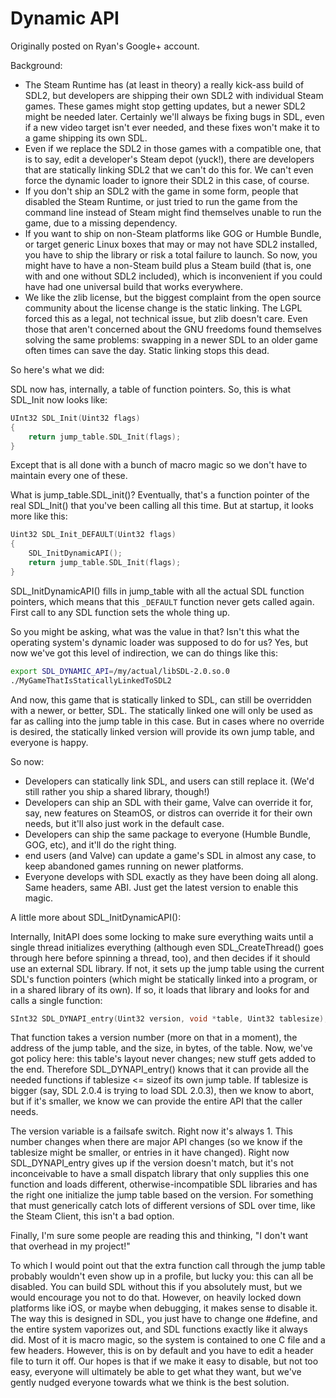 # Dynamic API

Originally posted on Ryan's Google+ account.

Background:

- The Steam Runtime has (at least in theory) a really kick-ass build of SDL2, 
  but developers are shipping their own SDL2 with individual Steam games. 
  These games might stop getting updates, but a newer SDL2 might be needed later. 
  Certainly we'll always be fixing bugs in SDL, even if a new video target isn't 
  ever needed, and these fixes won't make it to a game shipping its own SDL.
- Even if we replace the SDL2 in those games with a compatible one, that is to 
  say, edit a developer's Steam depot (yuck!), there are developers that are 
  statically linking SDL2 that we can't do this for. We can't even force the 
  dynamic loader to ignore their SDL2 in this case, of course.
- If you don't ship an SDL2 with the game in some form, people that disabled the
  Steam Runtime, or just tried to run the game from the command line instead of 
  Steam might find themselves unable to run the game, due to a missing dependency.
- If you want to ship on non-Steam platforms like GOG or Humble Bundle, or target
  generic Linux boxes that may or may not have SDL2 installed, you have to ship 
  the library or risk a total failure to launch. So now, you might have to have 
  a non-Steam build plus a Steam build (that is, one with and one without SDL2 
  included), which is inconvenient if you could have had one universal build 
  that works everywhere.
- We like the zlib license, but the biggest complaint from the open source 
  community about the license change is the static linking. The LGPL forced this 
  as a legal, not technical issue, but zlib doesn't care. Even those that aren't
  concerned about the GNU freedoms found themselves solving the same problems: 
  swapping in a newer SDL to an older game often times can save the day. 
  Static linking stops this dead.

So here's what we did:

SDL now has, internally, a table of function pointers. So, this is what SDL_Init
now looks like:

```c
UInt32 SDL_Init(Uint32 flags)
{
    return jump_table.SDL_Init(flags);
}
```

Except that is all done with a bunch of macro magic so we don't have to maintain
every one of these.

What is jump_table.SDL_init()? Eventually, that's a function pointer of the real
SDL_Init() that you've been calling all this time. But at startup, it looks more 
like this:

```c
Uint32 SDL_Init_DEFAULT(Uint32 flags)
{
    SDL_InitDynamicAPI();
    return jump_table.SDL_Init(flags);
}
```

SDL_InitDynamicAPI() fills in jump_table with all the actual SDL function 
pointers, which means that this `_DEFAULT` function never gets called again. 
First call to any SDL function sets the whole thing up.

So you might be asking, what was the value in that? Isn't this what the operating
system's dynamic loader was supposed to do for us? Yes, but now we've got this 
level of indirection, we can do things like this:

```bash
export SDL_DYNAMIC_API=/my/actual/libSDL-2.0.so.0
./MyGameThatIsStaticallyLinkedToSDL2
```

And now, this game that is statically linked to SDL, can still be overridden 
with a newer, or better, SDL. The statically linked one will only be used as 
far as calling into the jump table in this case. But in cases where no override
is desired, the statically linked version will provide its own jump table, 
and everyone is happy.

So now:
- Developers can statically link SDL, and users can still replace it. 
  (We'd still rather you ship a shared library, though!)
- Developers can ship an SDL with their game, Valve can override it for, say, 
  new features on SteamOS, or distros can override it for their own needs, 
  but it'll also just work in the default case.
- Developers can ship the same package to everyone (Humble Bundle, GOG, etc), 
  and it'll do the right thing.
- end users (and Valve) can update a game's SDL in almost any case, 
  to keep abandoned games running on newer platforms.
- Everyone develops with SDL exactly as they have been doing all along. 
  Same headers, same ABI. Just get the latest version to enable this magic.


A little more about SDL_InitDynamicAPI():

Internally, InitAPI does some locking to make sure everything waits until a 
single thread initializes everything (although even SDL_CreateThread() goes 
through here before spinning a thread, too), and then decides if it should use
an external SDL library. If not, it sets up the jump table using the current 
SDL's function pointers (which might be statically linked into a program, or in
a shared library of its own). If so, it loads that library and looks for and 
calls a single function:

```c
SInt32 SDL_DYNAPI_entry(Uint32 version, void *table, Uint32 tablesize);
```

That function takes a version number (more on that in a moment), the address of
the jump table, and the size, in bytes, of the table. 
Now, we've got policy here: this table's layout never changes; new stuff gets 
added to the end. Therefore SDL_DYNAPI_entry() knows that it can provide all 
the needed functions if tablesize <= sizeof its own jump table. If tablesize is
bigger (say, SDL 2.0.4 is trying to load SDL 2.0.3), then we know to abort, but
if it's smaller, we know we can provide the entire API that the caller needs.

The version variable is a failsafe switch. 
Right now it's always 1. This number changes when there are major API changes 
(so we know if the tablesize might be smaller, or entries in it have changed). 
Right now SDL_DYNAPI_entry gives up if the version doesn't match, but it's not 
inconceivable to have a small dispatch library that only supplies this one 
function and loads different, otherwise-incompatible SDL libraries and has the
right one initialize the jump table based on the version. For something that 
must generically catch lots of different versions of SDL over time, like the 
Steam Client, this isn't a bad option.

Finally, I'm sure some people are reading this and thinking,
"I don't want that overhead in my project!"  

To which I would point out that the extra function call through the jump table 
probably wouldn't even show up in a profile, but lucky you: this can all be 
disabled. You can build SDL without this if you absolutely must, but we would 
encourage you not to do that. However, on heavily locked down platforms like 
iOS, or maybe when debugging, it makes sense to disable it. The way this is
designed in SDL, you just have to change one #define, and the entire system 
vaporizes out, and SDL functions exactly like it always did. Most of it is 
macro magic, so the system is contained to one C file and a few headers. 
However, this is on by default and you have to edit a header file to turn it 
off. Our hopes is that if we make it easy to disable, but not too easy, 
everyone will ultimately be able to get what they want, but we've gently 
nudged everyone towards what we think is the best solution.
